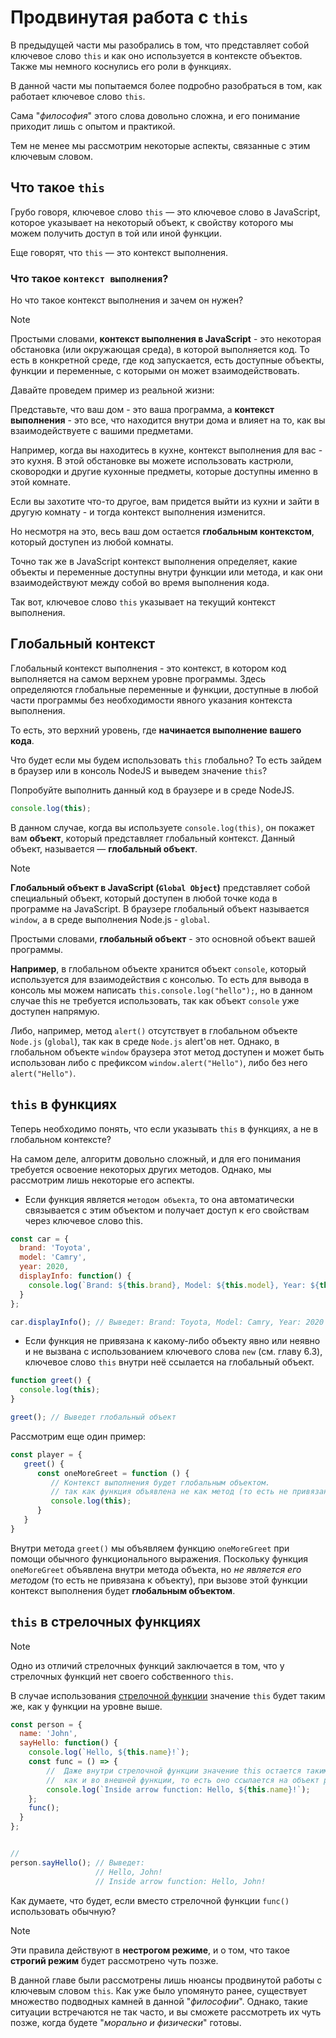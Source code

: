 # Продвинутая работа с `this`

В предыдущей части мы разобрались в том, что представляет собой ключевое слово `this` и как оно используется в контексте объектов. Также мы немного коснулись его роли в функциях.

В данной части мы попытаемся более подробно разобраться в том, как работает ключевое слово `this`.

Сама "_философия_" этого слова довольно сложна, и его понимание приходит лишь с опытом и практикой.

Тем не менее мы рассмотрим некоторые аспекты, связанные с этим ключевым словом.

## Что такое `this`

Грубо говоря, ключевое слово `this` — это ключевое слово в JavaScript, которое указывает на некоторый объект, к свойству которого мы можем получить доступ в той или иной функции.

Еще говорят, что `this` — это контекст выполнения.

### Что такое `контекст выполнения`?

Но что такое контекст выполнения и зачем он нужен? 

> [!NOTE]
> Простыми словами, **контекст выполнения в JavaScript** - это некоторая обстановка (или окружающая среда), в которой выполняется код. То есть в конкретной среде, где код запускается, есть доступные объекты, функции и переменные, с которыми он может взаимодействовать.

Давайте проведем пример из реальной жизни:

Представьте, что ваш дом - это ваша программа, а **контекст выполнения** - это все, что находится внутри дома и влияет на то, как вы взаимодействуете с вашими предметами. 

Например, когда вы находитесь в кухне, контекст выполнения для вас - это кухня. В этой обстановке вы можете использовать кастрюли, сковородки и другие кухонные предметы, которые доступны именно в этой комнате.

Если вы захотите что-то другое, вам придется выйти из кухни и зайти в другую комнату - и тогда контекст выполнения изменится.

Но несмотря на это, весь ваш дом остается **глобальным контекстом**, который доступен из любой комнаты.

Точно так же в JavaScript контекст выполнения определяет, какие объекты и переменные доступны внутри функции или метода, и как они взаимодействуют между собой во время выполнения кода.

Так вот, ключевое слово `this` указывает на текущий контекст выполнения.

## Глобальный контекст

Глобальный контекст выполнения - это контекст, в котором код выполняется на самом верхнем уровне программы. Здесь определяются глобальные переменные и функции, доступные в любой части программы без необходимости явного указания контекста выполнения.

То есть, это верхний уровень, где **начинается выполнение вашего кода**.

Что будет если мы будем использовать `this` глобально? То есть зайдем в браузер или в консоль NodeJS и выведем значение `this`?

Попробуйте выполнить данный код в браузере и в среде NodeJS.
```js
console.log(this);
```

В данном случае, когда вы используете `console.log(this)`, он покажет вам **объект**, который представляет глобальный контекст. Данный объект, называется — **глобальный объект**.

> [!NOTE]
> **Глобальный объект в JavaScript (`Global Object`)** представляет собой специальный объект, который доступен в любой точке кода в программе на JavaScript. В браузере глобальный объект называется `window`, а в среде выполнения Node.js - `global`.

Простыми словами, **глобальный объект** - это основной объект вашей программы.

**Например**, в глобальном объекте хранится объект `console`, который используется для взаимодействия с консолью. То есть для вывода в консоль мы можем написать `this.console.log("hello");`, но в данном случае this не требуется использовать, так как объект `console` уже доступен напрямую.

Либо, например, метод `alert()` отсутствует в глобальном объекте `Node.js` (`global`), так как в среде `Node.js` alert'ов нет. Однако, в глобальном объекте `window` браузера этот метод доступен и может быть использован либо с префиксом `window.alert("Hello")`, либо без него `alert("Hello")`.

## `this` в функциях

Теперь необходимо понять, что если указывать `this` в функциях, а не в глобальном контексте?

На самом деле, алгоритм довольно сложный, и для его понимания требуется освоение некоторых других методов. Однако, мы рассмотрим лишь некоторые его аспекты.

* Если функция является `методом объекта`, то она автоматически связывается с этим объектом и получает доступ к его свойствам через ключевое слово this.

```js
const car = {
  brand: 'Toyota',
  model: 'Camry',
  year: 2020,
  displayInfo: function() {
    console.log(`Brand: ${this.brand}, Model: ${this.model}, Year: ${this.year}`);
  }
};

car.displayInfo(); // Выведет: Brand: Toyota, Model: Camry, Year: 2020
```

* Если функция не привязана к какому-либо объекту явно или неявно и не вызвана с использованием ключевого слова `new` (см. главу 6.3), ключевое слово `this` внутри неё ссылается на глобальный объект.
```js
function greet() {
  console.log(this);
}

greet(); // Выведет глобальный объект
```

Рассмотрим еще один пример:
```js
const player = {
   greet() {
      const oneMoreGreet = function () {
         // Контекст выполнения будет глобальным объектом.
         // так как функция объявлена не как метод (то есть не привязана к объекту)
         console.log(this);
      }
   }
}
```
Внутри метода `greet()` мы объявляем функцию `oneMoreGreet` при помощи обычного функционального выражения. Поскольку функция `oneMoreGreet` объявлена внутри метода объекта, но _не является его методом_ (то есть не привязана к объекту), при вызове этой функции контекст выполнения будет **глобальным объектом**.

## `this` в стрелочных функциях

> [!NOTE]
> Одно из отличий стрелочных функций заключается в том, что у стрелочных функций нет своего собственного `this`.

В случае использования [стрелочной функции](../3_functions/35_arrow_functions.md) значение `this` будет таким же, как у функции на уровне выше.

```js
const person = {
  name: 'John',
  sayHello: function() {
    console.log(`Hello, ${this.name}!`);
    const func = () => {
        //  Даже внутри стрелочной функции значение this остается таким же
        //  как и во внешней функции, то есть оно ссылается на объект player.
        console.log(`Inside arrow function: Hello, ${this.name}!`);
    };
    func();
  }
};


// 
person.sayHello(); // Выведет:
                   // Hello, John!
                   // Inside arrow function: Hello, John!
```

Как думаете, что будет, если вместо стрелочной функции `func()` использовать обычную?

> [!NOTE]
> Эти правила действуют в **нестрогом режиме**, и о том, что такое **строгий режим** будет рассмотрено чуть позже.


В данной главе были рассмотрены лишь нюансы продвинутой работы с ключевым словом `this`. Как уже было упомянуто ранее, существует множество подводных камней в данной "_философии_". Однако, такие ситуации встречаются не так часто, и вы сможете рассмотреть их чуть позже, когда будете "_морально и физически_" готовы.